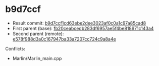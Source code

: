 # b9d7ccf
- Result commit: [b9d7ccf1cd63ebe2dee3023af0c0a1c97a85cad8](https://github.com/MarlinFirmware/Marlin/commit/b9d7ccf1cd63ebe2dee3023af0c0a1c97a85cad8)
- First parent (base): [fb20ceabcedb283df6957ae5f4be818971c143a4](https://github.com/MarlinFirmware/Marlin/commit/fb20ceabcedb283df6957ae5f4be818971c143a4)
- Second parent (remote): [e578f988d3a0c167947ba33a7207cc724c9a8a4e](https://github.com/MarlinFirmware/Marlin/commit/e578f988d3a0c167947ba33a7207cc724c9a8a4e)

Conflicts:
- Marlin/Marlin_main.cpp
